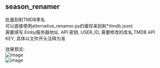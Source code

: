 ## season_renamer

批量刮削TMDB季名  
可以直接使用alternative_renamer.py的缓存来刮削*(tmdb.json)  
需要填写 Emby服务器地址, API 密钥, USER_ID, 需要修改的库名,TMDB API KEY, 具体以文件开头注释为准  

效果预览:  
![image](https://github.com/kuroyukihime0/emby-scripts/assets/7975549/79ecf468-ecf3-48bc-9f53-263d06db91fc)  
![image](https://github.com/kuroyukihime0/emby-scripts/assets/7975549/6f238382-0766-4f6b-8c3e-7135a28c18ae)
